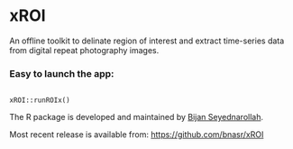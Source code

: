 # xROI
An offline toolkit to delinate region of interest and extract time-series data from digital repeat photography images.

### Easy to launch the app:

```{r, echo=TRUE}

xROI::runROIx()

```

The R package is developed and maintained by [Bijan Seyednarollah](https://bnasr.github.io/).

Most recent release is available from: https://github.com/bnasr/xROI


